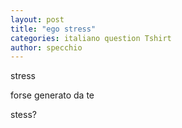 ```yaml
---
layout: post
title: "ego stress"
categories: italiano question Tshirt
author: specchio
---
```


stress

forse generato da te

stess?
